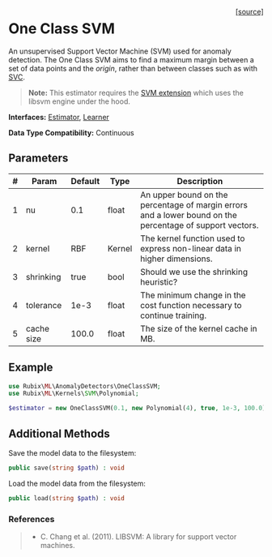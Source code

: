 <span style="float:right;"><a href="https://github.com/RubixML/RubixML/blob/master/src/AnomalyDetectors/OneClassSVM.php">[source]</a></span>

# One Class SVM
An unsupervised Support Vector Machine (SVM) used for anomaly detection. The One Class SVM aims to find a maximum margin between a set of data points and the *origin*, rather than between classes such as with [SVC](../classifiers/svc.md).

> **Note:** This estimator requires the [SVM extension](https://php.net/manual/en/book.svm.php) which uses the libsvm engine under the hood.

**Interfaces:** [Estimator](../estimator.md), [Learner](../learner.md)

**Data Type Compatibility:** Continuous

## Parameters
| # | Param | Default | Type | Description |
|---|---|---|---|---|
| 1 | nu | 0.1 | float | An upper bound on the percentage of margin errors and a lower bound on the percentage of support vectors. |
| 2 | kernel | RBF | Kernel | The kernel function used to express non-linear data in higher dimensions. |
| 3 | shrinking | true | bool | Should we use the shrinking heuristic? |
| 4 | tolerance | 1e-3 | float | The minimum change in the cost function necessary to continue training. |
| 5 | cache size | 100.0 | float | The size of the kernel cache in MB. |

## Example
```php
use Rubix\ML\AnomalyDetectors\OneClassSVM;
use Rubix\ML\Kernels\SVM\Polynomial;

$estimator = new OneClassSVM(0.1, new Polynomial(4), true, 1e-3, 100.0);
```

## Additional Methods
Save the model data to the filesystem:
```php
public save(string $path) : void
```

Load the model data from the filesystem:
```php
public load(string $path) : void
```

### References
>- C. Chang et al. (2011). LIBSVM: A library for support vector machines.